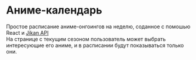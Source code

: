 # Аниме-календарь

Простое расписание аниме-онгоингов на неделю, соданное с помошью React и [Jikan API](https://jikan.moe/) <br />
На странице с текущим сезоном пользователь может выбрать интересующие его аниме, и в расписании будут показываться только они.
